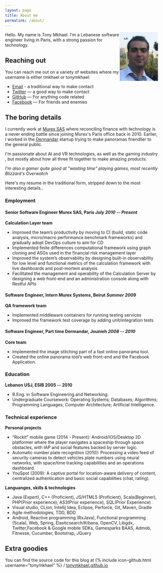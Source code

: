 ```yaml
---
layout: page
title: About me
permalink: /about/
---
```


<img src="portrait.png" width="25%" align="right" style="vertical-align:top">

Hello. My name is Tony Mkhael. I'm a Lebanese software engineer living in Paris, with a strong passion for technology.

## Reaching out

You can reach me out on a variety of websites where my username is either tmkhael or tonymkhael:

* [Email](mailto:tony.mkhael@gmail.com) - a traditional way to make contact
* [Twitter](https://twitter.com/tonymkhael) — a good way to make contact
* [GitHub](https://github.com/tonymkhael) — For anything code related
* [Facebook](https://www.facebook.com/tony.mkhael) — For friends and enemies

## The boring details

I currently work at [Murex SAS](www.murex.com) where reconciling finance with technology is a never ending battle since joining Murex's Paris office back in 2010. Earlier, I worked in the [Dermandar](www.dermandar.com) startup trying to make panoramas friendlier to the general public.

I'm passionate about AI and VR technologies, as well as the gaming industry , but mostly about how all three fit together to make amazing products.

*I'm also a gamer quite good at "wasting time" playing games, most recently Blizzard's Overwatch*

Here's my resume in the traditional form, stripped down to the most interesting details..

### Employment

#### Senior Software Engineer Murex SAS, Paris *July 2010 -- Present*

**Calculation Layer team**

* Improved the team’s productivity by moving to CI (build, static code analysis, micro/macro performance
benchmark frameworks) and gradually adopt DevOps culture to aim for CD
* Implemented finite differences computational framework using graph cloning and ASGs used in the
financial risk management layer
* Improved the system’s observability by designing built-in observability for low level and functional
metrics of the calculation framework with live dashboards and post-mortem analysis
* Facilitated the management and operability of the Calculation Server by designing a web front-end and
an administration console along with Restful APIs

#### Software Engineer, Intern Murex Systems, Beirut *Summer 2009*

**QA framework team**

* Implemented middleware containers for running testing services
* Improved the framework test coverage by adding unit/integration tests

#### Software Engineer, Part time Dermandar, Jounieh *2008 -- 2010*

**Core team**

* Implemented the image stitching part of a fast online panorama tool.
* Created the online panorama tool’s web front-end and the Facebook Application.

### Education

**Lebanon USJ, ESIB 2005 -- 2010**

* B.Eng. in Software Engineering and Networking.
* Undergraduate Coursework: Operating Systems; Databases; Algorithms; Programming Languages; Computer
Architecture; Artificial Intelligence.

### Technical experience

**Personal projects**

* “Rockit” mobile game (2014 - Present): Android/IOS/Desktop 2D platformer where the player navigates a
spaceship through space obstacles, with IAP and social features backed by server logic.
* Automatic number plate recognition (2010): Processing a video feed of security cameras to detect vehicles
plate numbers using neural networks, with space/time tracking capabilities and an operations dashboard.
* YouSpot (2009): A captive portal for location-aware delivery of content, centralized authentication and basic social capabilities (chat, rating).

**Languanges, skills & technologies**

* Java (Expert), C++ (Proficient), JS/HTML5 (Proficient), Scala(Beginner), PHP(Prior experience), AS3(Prior
experience), SQL(Prior Experience)
* Visual studio, CLion, Intellij Idea, Eclipse, Perforce, Git, Maven, Gradle
* Agile methodologies, TDD, BDD
* Android, Reactive programming (RxJava), Functional programming (Scala), Web, Spring, Elasticsearch/Kibana, OpenCV, Libgdx, Twitter,Facebook & Google mobile SDKs, Gamesparks BAAS, Admob, Fitnesse, Cucumber, Bootstrap, JQuery

## Extra goodies

You can find the source code for this blog at {% include icon-github.html username="tonymkhael" %} /
[tonymkhael.github.io](https://github.com/tonymkhael/tonymkhael.github.io)

